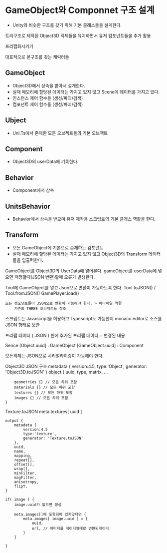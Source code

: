 # GameObject와 Componnet 구조 설계
- Unity와 비슷한 구조를 갖기 위해 기본 클래스들을 설계한다.


트리구조로 제작된 Object3D 객체들을 유지하면서
 유저 컴포넌트들을 추가 활용

프리팹화시키기

대표적으로 본구조를 갖는 캐릭터들


## GameObject
- Object3D에서 상속을 받아서 설계한다.
- 실재 메모리에 할당된 데이터는 가지고 있지 않고 Scene에 데이터를 가지고 있다.
- 인스턴스 제어 함수들 (생성/파괴/검색)
- 컴포넌트 제어 함수들 (생성/파괴/검색)

## Ubject
- Uni.Ts에서 존재한 모든 오브젝트들의 기본 오브젝트

## Component
- Object3D의 userData에 기록한다.

## Behavior
- Component에서 상속

## UnitsBehavior
- Behavior에서 상속을 받으며 유저 제작용 스크립트의 기본 클래스 역활을 한다.

## Transform
- 모든 GameObject에 기본으로 존재하는 컴포넌트
- 실재 메모리에 할당된 데이터는 가지고 있지 않고 Object3D의 Transform 데이터들을 입출력한다.


GameObject를 Object3D의 UserData에 넣어본다.
    gameObject를 userData에 넣으면 저정할때(JSON 변환)할때 오류가 발생한다.

Tool에 GameObject를 넣고 Json으로 변환이 가능하도록 한다.
    Tool.toJSON() / Tool.fromJSON()
    GamePlayer.load()

    모든 컴포넌트들이 JSON으로 변환이 가능해야 한다. > 메타파일 역활
        기존의 THREE 오브젝트들 참조

스크립트는 Javascript을 허용하고 Typescript도 가능한지
monaco editor로 소스를 JSON 형태로 보관


프리팹 데이터 ( JSON )
씬에 추가된 프리팹 데이터 + 변경된 내용


Sence
    [Object.uuid] : GameObject
    [GameObject.uuid] : Component

모든객체는 JSON으로 시리얼라이증이 가능해야 한다.



Object3D JSON 구조
    metadata {
        version:4.5,
        type:'Object',
        generator: 'Object3D.toJSON'
    }
    object {
        uuid,
        type,
        matrix,
        ...

        geometries {} // 모든 하위 포함
        materials {} // 모든 하위 포함
        textures {} // 모든 하위 포함
        images {} // 모든 하위 포함
    }


Texture.toJSON
    meta.textures[ uuid ]

    output {
        metadata {
            version:4.5
            type:'texture',
            generator: 'Texture.toJSON'
        },
        uuid,
        name,
        mapping,
        repeat[],
        offset[],
        wrap[],
        minFilter,
        magFilter,
        anisotropy,
        flipY,
    }

    if( image ) {
        image.uuid가 없으면 생성

        meta.images[]에 포함되어 있지않다면 {
            meta.images[ image.uuid ] = {
                uuid,
                url, // 이미지를 데이터형태로 변환된데이터
            }
        }

    }